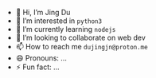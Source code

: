 - 👋 Hi, I’m Jing Du
- 👀 I’m interested in `python3`
- 🌱 I’m currently learning `nodejs`
- 💞️ I’m looking to collaborate on web dev
- 📫 How to reach me `dujingjn@proton.me`
- 😄 Pronouns: ...
- ⚡ Fun fact: ...

